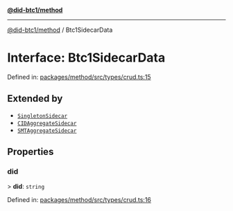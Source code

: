 [**@did-btc1/method**](../README.md)

***

[@did-btc1/method](../globals.md) / Btc1SidecarData

# Interface: Btc1SidecarData

Defined in: [packages/method/src/types/crud.ts:15](https://github.com/dcdpr/did-btc1-js/blob/4ab6f9915d95beed9bc633644c9db1539395f512/packages/method/src/types/crud.ts#L15)

## Extended by

- [`SingletonSidecar`](SingletonSidecar.md)
- [`CIDAggregateSidecar`](CIDAggregateSidecar.md)
- [`SMTAggregateSidecar`](SMTAggregateSidecar.md)

## Properties

### did

&gt; **did**: `string`

Defined in: [packages/method/src/types/crud.ts:16](https://github.com/dcdpr/did-btc1-js/blob/4ab6f9915d95beed9bc633644c9db1539395f512/packages/method/src/types/crud.ts#L16)
